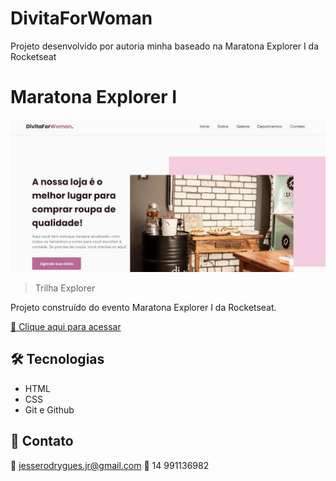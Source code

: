 # DivitaForWoman
Projeto desenvolvido por autoria minha baseado na Maratona Explorer I da Rocketseat

# Maratona Explorer I

![preview](preview/preview.jpg)

> Trilha Explorer

Projeto construído do evento Maratona Explorer I da Rocketseat.

[🔗 Clique aqui para acessar](https://jrodrygues.github.io/DivitaForWoman/)


## 🛠 Tecnologias

- HTML
- CSS
- Git e Github

## 💛 Contato

📧 jesserodrygues.jr@gmail.com
📱 14 991136982
